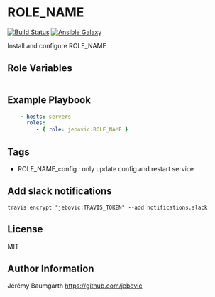 ROLE_NAME
=========

[![Build Status](https://travis-ci.org/jebovic/ansible-ROLE_NAME.svg?branch=master)](https://travis-ci.org/jebovic/ansible-ROLE_NAME) [![Ansible Galaxy](https://img.shields.io/badge/galaxy-jebovic.ROLE_NAME-blue.svg?style=flat)](https://galaxy.ansible.com/jebovic/ROLE_NAME)

Install and configure ROLE_NAME

Role Variables
--------------

```
```

Example Playbook
----------------

```yaml
    - hosts: servers
      roles:
         - { role: jebovic.ROLE_NAME }
```

Tags
----

* ROLE_NAME_config : only update config and restart service

Add slack notifications
-----------------------

```
travis encrypt "jebovic:TRAVIS_TOKEN" --add notifications.slack
```

License
-------

MIT

Author Information
------------------

Jérémy Baumgarth https://github.com/jebovic
